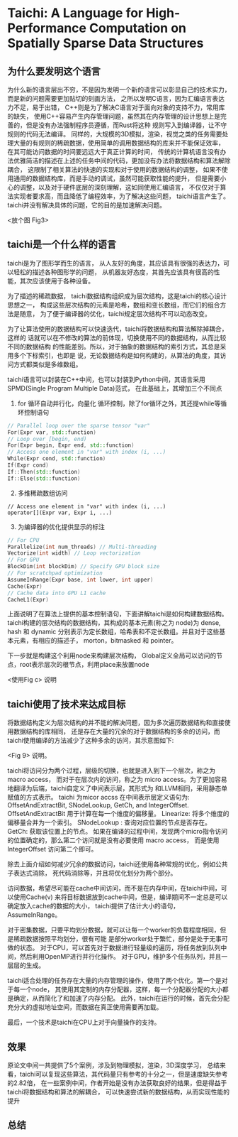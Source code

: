 # Taichi: A Language for High-Performance Computation on Spatially Sparse Data Structures

## 为什么要发明这个语言
为什么新的语言层出不穷，不是因为发明一个新的语言可以彰显自己的技术实力，而是新的问题需要更加贴切的刻画方法， 之所以发明C语言，因为汇编语言表达力不足，易于出错， C++则是为了解决C语言对于面向对象的支持不力，常用库的缺失， 使用C++容易产生内存管理问题，虽然其在内存管理的设计思想上是完善的，但是没有办法强制程序员遵循，而Rust将这种 规则写入到编译器，让不守规则的代码无法编译。 同样的，大规模的3D模拟，渲染，视觉之类的任务需要处理大量的有规则的稀疏数据，使用简单的调用数据结构的库来并不能保证效率， 在其可能访问数据的时间要远远大于真正计算的时间， 传统的计算机语言没有办法优雅简洁的描述在上述的任务中间的代码，更加没有办法将数据结构和算法解除耦合， 这限制了相关算法的快速的实现和对于使用的数据结构的调整， 如果不使用通用的数据结构库，而是手动的调试，虽然可能获取性能的提升， 但是需要小心的调整，以及对于硬件底层的深刻理解，这如同使用汇编语言， 不仅仅对于算法实现者要求高，而且降低了编程效率，为了解决这些问题， taichi语言产生了。taichi并没有解决具体的问题，它的目的是加速解决问题。

<放个图 Fig3>

## taichi是一个什么样的语言

taichi是为了图形学而生的语言， 从人友好的角度，其应该具有很强的表达力，可以轻松的描述各种图形学的问题， 从机器友好态度，其首先应该具有很高的性能，其次应该使用于各种设备。

为了描述的稀疏数据， taichi数据结构组织成为层次结构，这是taichi的核心设计思想之一， 构成这些层次结构的元素是哈希，数组和变长数组，而它们的组合方法是随意， 为了便于编译器的优化，taichi规定层次结构不可以动态改变。

为了让算法使用的数据结构可以快速迭代，taichi将数据结构和算法解除掉耦合，这样的 话就可以在不修改的算法的前体现，切换使用不同的数据结构，从而比较不同的数据结构 的性能差别。所以，对于抽象的数据结构的索引方式，其总是采用多个下标索引，也即是 说，无论数据结构是如何构建的，从算法的角度，其访问方式都类似是多维数组。

taichi语言可以封装在C++中间，也可以封装到Python中间，其语言采用SPMD(Single Program Multiple Data)范式， 
在此基础上，其增加三个不同点
1. for 循环自动并行化，向量化 循环控制，除了for循环之外，其还提while等循环控制语句

```cpp
// Parallel loop over the sparse tensor "var"
For(Expr var, std::function)
// Loop over [begin, end)
For(Expr begin, Expr end, std::function)
// Access one element in "var" with index (i, ...)
While(Expr cond, std::function)
If(Expr cond)
If::Then(std::function)
If::Else(std::function)
```
2. 多维稀疏数组访问
```
// Access one element in "var" with index (i, ...)
operator[](Expr var, Expr i, ...)
```

3. 为编译器的优化提供显示的标注
```cpp
// For CPU
Parallelize(int num_threads) // Multi-threading
Vectorize(int width) // Loop vectorization
// For GPU
BlockDim(int blockDim) // Specify GPU block size
// For scratchpad optimization
AssumeInRange(Expr base, int lower, int upper)
Cache(Expr)
// Cache data into GPU L1 cache
CacheL1(Expr)
```

上面说明了在算法上提供的基本控制语句，下面讲解taichi是如何构建数据结构。 taichi构建的层次结构的数据结构，其构成的基本元素(称之为 node)为 dense, hash 和 dynamic 分别表示为定长数组，哈希表和不定长数组。并且对于这些基本元素，有相应的描述子， morton，bitmasked 和 pointer。

下一步就是构建这个利用node来构建层次结构， Global定义全局可以访问的节点，root表示层次的根节点，利用place来放置node

<使用Fig c> 说明

## taichi使用了技术来达成目标
将数据结构定义为层次结构的并不能的解决问题，因为多次遍历数据结构和直接使用数据结构的库相同， 还是存在大量的冗余的对于数据结构的多余的访问，而taichi使用编译的方法减少了这种多余的访问，其示意图如下:

<Fig 9> 说明。

taichi将访问分为两个过程，层级的切换，也就是进入到下一个层次，称之为 macro access， 而对于在层次内的访问，称之为 micro access。为了更加容易地翻译为后端，taichi自定义了中间表示层，其形式为 和LLVM相同，采用静态单赋值的方式表示。 taichi 为micor accss 在中间表示层定义语句为: OffsetAndExtractBit, SNodeLookup, GetCh, and IntegerOffset. OffsetAndExtractBit 用于计算在每一个维度的偏移量。 Linearize: 将多个维度的偏移量合并为一个索引。 SNodeLookup : 查询对应位置的节点是否存在。 GetCh: 获取该位置上的节点。 如果在编译的过程中间，发现两个micro指令访问的位置确定的，那么第二个访问就是没有必要使用 macro access， 而是使用 IntegerOffset 访问第二个即可。

除去上面介绍如何减少冗余的数据访问，taichi还使用各种常规的优化，例如公共子表达式消除， 死代码消除等，并且将优化划分为两个部分。

访问数据，希望尽可能在cache中间访问，而不是在内存中间，在taichi中间，可以使用Cache(v) 来将目标数据放到cache中间，但是，编译期间不一定总是可以确定放入cache的数据的大小， taichi提供了估计大小的语句，AssumeInRange。

对于密集数据，只要平均划分数据，就可以让每一个worker的负载程度相同，但是稀疏数据按照平均划分，很有可能 是部分worker处于繁忙，部分是处于无事可做的状态。 对于CPU，可以首先对于数据进行轻量级的遍历，将任务放到队列中间，然后利用OpenMP进行并行化操作。 对于GPU，维护多个任务队列，并且一层层的生成。

taichi适合处理的任务存在大量的内存管理的操作，使用了两个优化。第一个是对于每一个node， 其使用其定制的内存分配器，这样，每一个分配器分配的大小都是确定，从而简化了和加速了内存分配。 此外，taichi在运行的时候，首先会分配充分大的虚拟地址空间，而数据在真正使用需要再加载。

最后，一个技术是taichi在CPU上对于向量操作的支持。

## 效果
原论文中间一共提供了5个案例，涉及到物理模拟，渲染，3D深度学习， 总结来看，taichi可以复现这些算法，其代码量只有参考的十分之一，但是速度缺失参考的2.82倍， 在一些案例中间，作者开始是没有办法获取良好的结果，但是得益于taichi将数据结构和算法的解耦合， 可以快速尝试新的数据结构，从而实现性能的提升

## 总结
